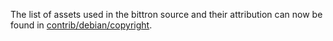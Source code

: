The list of assets used in the bittron source and their attribution can now be found in [contrib/debian/copyright](../contrib/debian/copyright).
